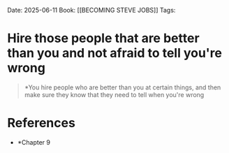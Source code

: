 Date: 2025-06-11
Book: [[BECOMING STEVE JOBS]]
Tags: 

# Hire those people that are better than you and not afraid to tell you're wrong

>*You hire people who are better than you at certain things, and then make sure they know that they need to tell 
>when you're wrong 

# References 
- *Chapter 9